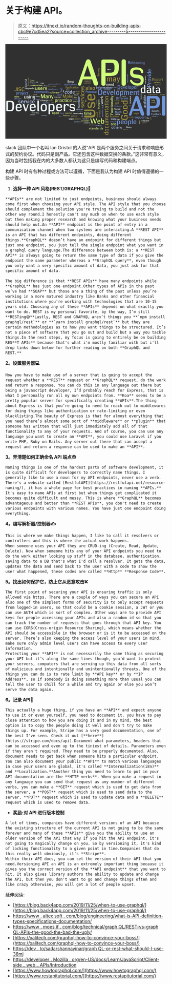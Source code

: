 # 关于构建 API。

> 原文：<https://itnext.io/random-thoughts-on-building-apis-cbc9e7cd5ea2?source=collection_archive---------5----------------------->

![](img/1f2f80341527383f772f81c2e6b9ce3b.png)

slack 团队中一个名叫 Ian Gristol 的人说“API 是两个服务之间关于请求和响应形式的契约协议。代码只是副产品。它还包含这种数据交换的条款。”这非常有意义，因为当时包括我在内的大多数人都认为这只是编写代码和构建端点。

构建 API 时有各种过程或方法可以遵循，下面是我认为构建 API 时值得遵循的一些步骤。

1.  **选择一种 API 风格(REST/GRAPHQL)🤔**

```
**APIs** are not limited to just endpoints, business should always come first when choosing your API style. The API style that you choose should complement the solution you're trying to build and not the other way round.I honestly can't say much on when to use each style but then making proper research and knowing what your business needs should help out.An **API** endpoint is the point of entry in a communication channel when two systems are interacting.A **REST API** is an API that has different endpoints, doing different things.**GraphQL** doesn’t have an endpoint for different things but just one endpoint, you just tell the single endpoint what you want in a graphql query language.The difference between both is: a **REST API** is always going to return the same type of data if you give the endpoint the same parameter whereas a **GraphQL query**, even though you only want a very specific amount of data, you just ask for that specific amount of data.

The big difference is that **REST APIs** have many endpoints while **GraphQL** has just one endpoint.Other types of APIs in the past we’ve had **SOAP** but those are a thing of the past unless you’re working in a more matured industry like Banks and other financial institutions where you’re working with technologies that are 10-15 years old. Choosing any of these **APIs** depends on what exactly you want to do. REST is my personal favorite, by the way, I’m still **RESTing😅**Lastly, REST and GRAPHQL aren’t things you **`npm install graphql/rest`** or **`yarn install graphql/rest`** but they are certain methodologies as to how you want things to be structured. It’s not a piece of software that you go out and build but a way you tackle things.In the next steps, my focus is going to entirely be on building RES**T APIs** because that's what i'm mostly familiar with but i'll drop links down below for further reading on both **GraphQL and REST.**
```

**2。设置服务器💻**

```
Now you have to make use of a server that is going to accept the request whether a **REST** request or **GraphQL** request, do the work and return a response. You can do this in any language out there but being a javascript developer, I’d probably reach for Express, that is what I personally run all my own endpoints from. **Koa** seems to be a pretty popular server for specifically creating **APIs**.The thing about Express is that you’re going to need to reach out to middlewares for doing things like authentication or rate-limiting or even blacklisting.The beauty of Express is that for almost everything that you need there’s almost some sort of **middleware** or **plugin** that someone has written that will just immediately add all of that functionality to any of your requests. And of course, you can use any language you want to create an **API**, you could use Laravel if you write PHP, Ruby on Rails. Any server out there that can accept a request and return a response can be used to make an **API**.
```

**3。弄清楚如何正确命名 API 端点😓**

```
Naming things is one of the hardest parts of software development, it is quite difficult for developers to correctly name things. I generally like to use a noun for my API endpoints, never use a verb. There's a website called [RestfulAPI](https://restfulapi.net/resource-naming/), it has a whole page for best practices in naming **APIs.** It's easy to name APIs at first but when things get complicated it becomes quite difficult and messy. This is where **GraphQL** becomes advantageous and better than **REST APIs**, you don't need to create various endpoints with various names. You have just one endpoint doing everything.
```

**4。编写解析器/控制器✍️**

```
This is where we make things happen, I like to call it resolvers or controllers and this is where the actual work happens. 
When someone uses your API they are CRUD-ing (Create, Read, Update, Delete). Now when someone hits any of your API endpoints you need to do the work either looking up stuff in the database, authentication, saving data to a DB that's what I'd call a resolver. It gets the data, updates the data and send back to the user with a code to show the user what happened, these codes are called **Http** **Response Code**.
```

**5。找出如何保护它，防止它从恶意攻击❌**

```
The first point of securing your API is ensuring traffic is only allowed via https. There are a couple of ways you can secure an API also one of the simplest forms of security is to only accept requests from logged-in users, so that could be a cookie session, a JWT or you can use AUTH which is sort of complex. Other ways are to provide API keys for people accessing your APIs and also a random id so that you can track the number of requests that goes through that API key. You can use CORS(Cross-origin Resource Sharing), which means whether the API should be accessible in the browser or is it to be accessed on the server. There’s also keeping the access level of your users in mind, make sure only admin level users can have access to every user information.
Protecting your **API** is not necessarily the same thing as securing your API but it’s along the same lines though, you’d want to protect your servers, computers that are serving up this data from all sorts of malicious and intentionally and unintentionally threats. One of the things you can do is to rate limit by **API key** or by **IP Address**, so if somebody is doing something more than usual you can tell the user to chill for a while and try again or else you won’t serve the data again.
```

**6。记录 API📝**

```
This actually a huge thing, if you have an **API** and expect anyone to use it or even yourself, you need to document it. you have to pay close attention to how you are doing it and in my mind, the best option is to copy the people doing it well and don't try to make things up. For example, Stripe has a very good documentation, one of the best I've seen. Check it out [**here**](https://stripe.com/docs/api).Document what parameters, headers that can be accessed and even up to the tiniest of details. Parameters even if they aren't required. They need to be properly documented. Also, document needs to get back when someone hits a particular endpoint. You can also document your public **API** to match various languages in case your users are global, it's called **Internalization(i8n)** and **Localization.**Another thing you need to learn to put in your API documentation are the **HTTP verbs**. When you make a request in any language you can send that request as any number of different verbs, you can make a **GET** request which is used to get data from the server, a **POST** request which is used to send data to the server, **PUT** request which is used to update data and a **DELETE** request which is used to remove data.
```

*   **奖励:对 API 进行版本控制**

```
A lot of times, companies have different versions of an API because the existing structure of the current API is not going to be the same forever and many of these **APIs** give you the ability to use an older version of the API that way if you hit the API endpoint, it's not going to magically change on you. So by versioning it, it's kind of locking functionality to a given point in time.Companies that do this really well obviously, it's **Stripe**. 
Within their API docs, you can set the version of their API that you need.Versioning API an API is an extremely important thing because it gives you the correct version of the **API endpoint** that you want to hit. It also gives library authors the ability to update and change the API, but then you don't want to go and change things often and like crazy otherwise, you will get a lot of people upset.
```

延伸阅读:

*   [https://blog.back4app.com/2019/11/25/when-to-use-graphql/](https://blog.back4app.com/2019/11/25/when-to-use-graphql/)
*   [https://www . altex soft . com/blog/engineering/what-is-API-definition-types-specifications-documentation/](https://www.altexsoft.com/blog/engineering/what-is-api-definition-types-specifications-documentation/)
*   [https://www . moes if . com/blog/technical/graph QL/REST-vs-graph QL-APIs-the-good-the-bad-the-ugly/](https://www.moesif.com/blog/technical/graphql/REST-vs-GraphQL-APIs-the-good-the-bad-the-ugly/)
*   [https://xalitech.com/graphql-how-to-convince-your-boss/](https://xalitech.com/graphql-how-to-convince-your-boss/)
*   [https://dev . to/sadarshannayinar/graph QL-or-rest-what-should-I-use-38mj](https://dev.to/sadarshannaiynar/graphql-or-rest-what-should-i-use-38mj)
*   [https://developer . Mozilla . org/en-US/docs/Learn/JavaScript/Client-side _ web _ APIs/Introduction](https://developer.mozilla.org/en-US/docs/Learn/JavaScript/Client-side_web_APIs/Introduction)
*   [https://www.howtographql.com/](https://www.howtographql.com/)
*   [https://www.restapitutorial.com/](https://www.restapitutorial.com/)